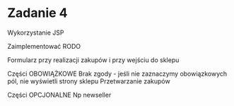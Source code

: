 <h1>Zadanie 4</h1>

Wykorzystanie JSP

Zaimplementować RODO

Formularz przy realizacji zakupów i przy wejściu do sklepu

Części OBOWIĄŻKOWE
Brak zgody - jeśli nie zaznaczymy obowiązkowych pól, nie wyświetli strony sklepu
Przetwarzanie zakupów

Części OPCJONALNE
Np newseller
